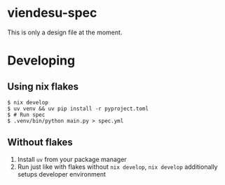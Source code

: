 # viendesu-spec

This is only a design file at the moment.

# Developing

## Using nix flakes

```shell
$ nix develop
$ uv venv && uv pip install -r pyproject.toml
$ # Run spec
$ .venv/bin/python main.py > spec.yml
```

## Without flakes

1. Install `uv` from your package manager
2. Run just like with flakes without `nix develop`, `nix develop` additionally setups developer environment
